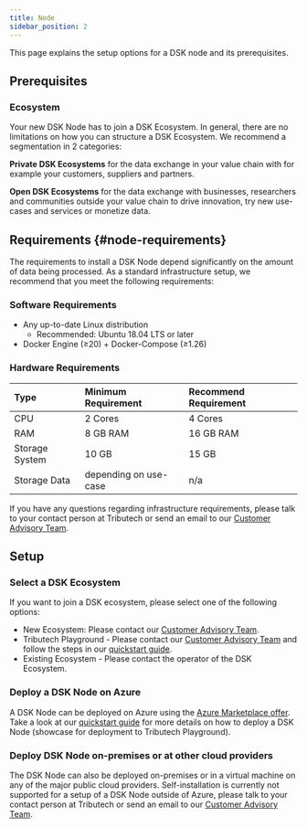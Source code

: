 ```yaml
---
title: Node
sidebar_position: 2
---
```


This page explains the setup options for a DSK node and its prerequisites.

## Prerequisites

### Ecosystem

Your new DSK Node has to join a DSK Ecosystem. In general, there are no limitations on how you can structure a DSK Ecosystem. We recommend a segmentation in 2 categories:

**Private DSK Ecosystems** for the data exchange in your value chain with for example your customers, suppliers and partners.

**Open DSK Ecosystems** for the data exchange with businesses, researchers and communities outside your value chain to drive innovation, try new use-cases and services or monetize data.

## Requirements {#node-requirements}

The requirements to install a DSK Node depend significantly on the amount of data being processed. As a standard infrastructure setup, we recommend that you meet the following requirements:

### Software Requirements

- Any up-to-date Linux distribution
  - Recommended: Ubuntu 18.04 LTS or later
- Docker Engine (≥20) + Docker-Compose (≥1.26)

### Hardware Requirements

| Type           | Minimum Requirement   | Recommend Requirement |
| :------------- | :-------------------- | :-------------------- |
| CPU            | 2 Cores               | 4 Cores               |
| RAM            | 8 GB RAM              | 16 GB RAM             |
| Storage System | 10 GB                 | 15 GB                 |
| Storage Data   | depending on use-case | n/a                   |

If you have any questions regarding infrastructure requirements, please talk to your contact person at Tributech or send an email to our [Customer Advisory Team](mailto:customer-advisory@tributech.io).

## Setup

### Select a DSK Ecosystem

If you want to join a DSK ecosystem, please select one of the following options:

- New Ecosystem: Please contact our [Customer Advisory Team](mailto:customer-advisory@tributech.io).
- Tributech Playground - Please contact our [Customer Advisory Team](mailto:customer-advisory@tributech.io) and follow the steps in our [quickstart guide](../quickstart/overview.md).
- Existing Ecosystem - Please contact the operator of the DSK Ecosystem.

### Deploy a DSK Node on Azure

A DSK Node can be deployed on Azure using the <a href="https://azuremarketplace.microsoft.com/en-us/marketplace/apps/tributechsolutionsgmbh1582568815297.8aa9010b-3dd5-43e0-a4b6-53e2ea552e4a?tab=Overview" target="_blank">Azure Marketplace offer</a>. Take a look at our [quickstart guide](../quickstart/install-owner-node.md) for more details on how to deploy a DSK Node (showcase for deployment to Tributech Playground).

### Deploy DSK Node on-premises or at other cloud providers

The DSK Node can also be deployed on-premises or in a virtual machine on any of the major public cloud providers.
Self-installation is currently not supported for a setup of a DSK Node outside of Azure, please talk to your contact person at Tributech or send an email to our [Customer Advisory Team](mailto:customer-advisory@tributech.io).
